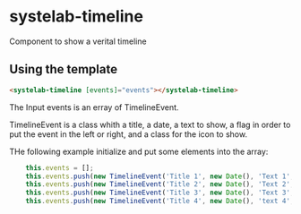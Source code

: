 # systelab-timeline

Component to show a verital timeline

## Using the template

```html
<systelab-timeline [events]="events"></systelab-timeline>
```

The Input events is an erray of TimelineEvent.

TimelineEvent is a class whith a title, a date, a text to show, a flag in order to put the event in the left or right, and a class for the icon to show.

THe following example initialize and put some elements into the array:

```javascript
    this.events = [];
    this.events.push(new TimelineEvent('Title 1', new Date(), 'Text 1', false, 'icon-download'));
    this.events.push(new TimelineEvent('Title 2', new Date(), 'Text 2', true, 'icon-comment'));
    this.events.push(new TimelineEvent('Title 3', new Date(), 'Text 3', false, 'icon-plus'));
    this.events.push(new TimelineEvent('Title 4', new Date(), 'text 4', true, 'icon-home'));
```
